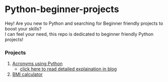# Python-beginner-projects
Hey! Are you new to Python and searching for Beginner friendly projects to boost your skills?<br/>
I can feel your need, this repo is dedicated to beginner friendly Python projects!<br/>

### Projects
1. [Acronyms using Python](https://github.com/Punit-Choudhary/Python-beginner-projects/blob/main/acronyms.py)
    - [click here to read detailed explaination in blog](https://medium.com/@itspunitchoudhary/creating-acronyms-using-python-1757b29cb107)
2. [BMI calculator](https://github.com/Punit-Choudhary/Python-beginner-projects/blob/main/bmiCalculator.py)


